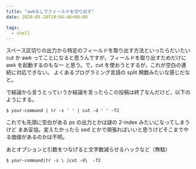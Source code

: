 ```yaml
---
title: "awkなしでフィールドを切り出す"
date: 2020-05-26T19:04:46+09:00

tags:
  - shell
---
```


スペース区切りの出力から特定のフィールドを取り出す方法といったらだいたい cut か awk
ってことになると思うんですが，フィールドを取り出すためだけに awk を起動するのもなー
と思う。で，cut を使おうとするが，これが空白の連続に対応できない。
よくあるプログラミング言語の split 関数みたいな感じだなと。

で結論から言うとっていうか結論を言ったらこの投稿は終了なんだけど，以下のようにする。

```shell
$ your-command | tr -s ' ' | cut -d ' ' -f2
```

これでも先頭に空白がある ps の出力とかは謎の 2-index みたいになってしまうけど
まあ妥協。変えたかったら sed とかで頑張ればいいと思うけどそこまでやる価値があるのかは不明。

あとオプションと引数をつなげると文字数減らせるハックなど（無駄）

```shell
$ your-command|tr -s \ |cut -d\  -f2
```
